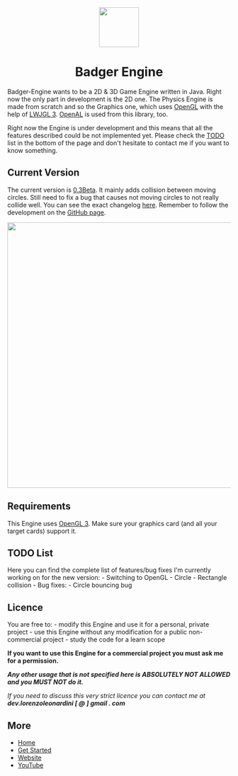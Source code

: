 <div align="center"><img src="http://lorenzoleonardini.altervista.org/github/Badger-Engine/logo128.png" width="90px"></div>
<div align="center"><h1>Badger Engine</h1></div>

Badger-Engine wants to be a 2D & 3D Game Engine written in Java. Right now the only part in development is the 2D one. The Physics Engine is made from scratch and so the Graphics one, which uses <a href="https://www.opengl.org/" target="_blank">OpenGL</a> with the help of <a href="https://lwjgl.org" target="_blank">LWJGL 3</a>. <a href="https://openal.org" target="_blank">OpenAL</a> is used from this library, too.

Right now the Engine is under development and this means that all the features described could be not implemented yet. Please check the <a href="#todo">TODO</a> list in the bottom of the page and don't hesitate to contact me if you want to know something.

## Current Version

The current version is <a href="https://github.com/LorenzoLeonardini/Badger-Engine/releases/tag/v0.3Beta" target="_blank">0.3Beta</a>. It mainly adds collision between moving circles. Still need to fix a bug that causes not moving circles to not really collide well. You can see the exact changelog <a href="https://github.com/LorenzoLeonardini/Badger-Engine/releases/tag/v0.3Beta" target="_blank">here</a>. Remember to follow the development on the <a href="https://github.com/LorenzoLeonardini/Badger-Engine/" target="_blank">GitHub page</a>.

<div align="center"><img src="https://j.gifs.com/Q1PNm5.gif" width="600px"></div>

## Requirements

This Engine uses <a href="https://www.opengl.org/" target="_blank">OpenGL 3</a>. Make sure your graphics card (and all your target cards) support it.

## TODO List

Here you can find the complete list of features/bug fixes I'm currently working on for the new version:
	- Switching to OpenGL
	- Circle - Rectangle collision
	- Bug fixes:
		- Circle bouncing bug

## Licence

You are free to:
	- modify this Engine and use it for a personal, private project
	- use this Engine without any modification for a public non-commercial project
	- study the code for a learn scope

<strong>If you want to use this Engine for a commercial project you must ask me for a permission.</strong><br />

<strong><i>Any other usage that is not specified here is ABSOLUTELY NOT ALLOWED and you MUST NOT do it.</i></strong><br />

<i>If you need to discuss this very strict licence you can contact me at <strong>dev.lorenzoleonardini [ @ ] gmail . com</strong></i>

## More

- [Home](https://lorenzoleonardini.github.io/Badger-Engine/)
- [Get Started](https://lorenzoleonardini.github.io/Badger-Engine/docs/)
- [Website](http://lorenzoleonardini.altervista.org)
- [YouTube](https://youtube.com/c/LorenzoLeonardini)